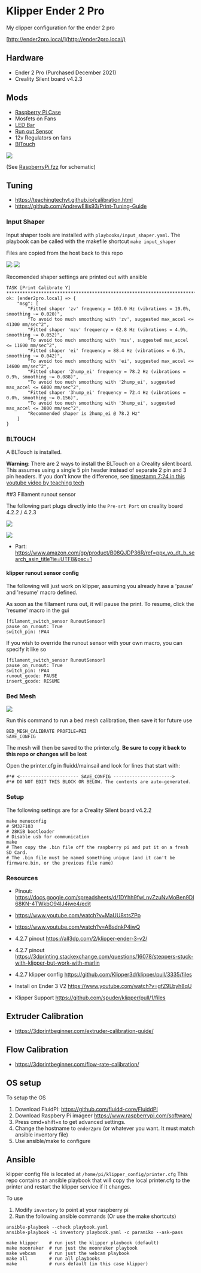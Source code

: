 # Klipper Ender 2 Pro

My clipper configuration for the ender 2 pro

[http://ender2pro.local/](http://ender2pro.local/)

## Hardware

- Ender 2 Pro (Purchased December 2021)
- Creality Silent board v4.2.3


## Mods

- [Raspberry Pi Case](https://github.com/spuder/ender2pro-raspberrypi)
- Mosfets on Fans
- [LED Bar](https://github.com/spuder/ender2pro-led-bracket)
- [Run out Sensor](https://www.amazon.com/gp/product/B08QJDP36R/ref=ppx_yo_dt_b_search_asin_title?ie=UTF8&psc=1)
- 12v Regulators on fans
- [BlTouch](https://github.com/spuder/ender2pro-bltouch)

![](images/raspberrypi.png)

(See [RaspberryPi.fzz](./RaspberryPi.fzz) for schematic)

## Tuning

- https://teachingtechyt.github.io/calibration.html
- https://github.com/AndrewEllis93/Print-Tuning-Guide


### Input Shaper

Input shaper tools are installed with `playbooks/input_shaper.yaml`. The playbook can be called with the makefile shortcut `make input_shaper`

Files are copied from the host back to this repo

![](./data/ender2pro.local/tmp/shaper_calibrate_x.png)
![](./data/ender2pro.local/tmp/shaper_calibrate_y.png)

Recomended shaper settings are printed out with ansible

```
TASK [Print Calibrate Y] **********************************************************************************************************************
ok: [ender2pro.local] => {
    "msg": [
        "Fitted shaper 'zv' frequency = 103.0 Hz (vibrations = 19.0%, smoothing ~= 0.020)",
        "To avoid too much smoothing with 'zv', suggested max_accel <= 41300 mm/sec^2",
        "Fitted shaper 'mzv' frequency = 62.8 Hz (vibrations = 4.9%, smoothing ~= 0.052)",
        "To avoid too much smoothing with 'mzv', suggested max_accel <= 11600 mm/sec^2",
        "Fitted shaper 'ei' frequency = 88.4 Hz (vibrations = 6.1%, smoothing ~= 0.042)",
        "To avoid too much smoothing with 'ei', suggested max_accel <= 14600 mm/sec^2",
        "Fitted shaper '2hump_ei' frequency = 78.2 Hz (vibrations = 0.9%, smoothing ~= 0.088)",
        "To avoid too much smoothing with '2hump_ei', suggested max_accel <= 6800 mm/sec^2",
        "Fitted shaper '3hump_ei' frequency = 72.4 Hz (vibrations = 0.0%, smoothing ~= 0.156)",
        "To avoid too much smoothing with '3hump_ei', suggested max_accel <= 3800 mm/sec^2",
        "Recommended shaper is 2hump_ei @ 78.2 Hz"
    ]
}
```


### BLTOUCH

A BLTouch is installed.

**Warning**: There are 2 ways to install the BLTouch on a Creality silent board. This assumes using a single 5 pin header instead of separate 2 pin and 3 pin headers. If you don't know the difference, see [timestamp 7:24 in this youtube video by teaching tech](https://youtu.be/eF060dBEnfs?t=444)


##3 Fillament runout sensor

The following part plugs directly into the `Pre-srt Port` on creality board 4.2.2 / 4.2.3

![](https://m.media-amazon.com/images/I/6173cXfQq1L._SL1500_.jpg)


![](https://www.th3dstudio.com/wp-content/uploads/2020/11/v427_blurcpu-800x800.jpg)

- Part: https://www.amazon.com/gp/product/B08QJDP36R/ref=ppx_yo_dt_b_search_asin_title?ie=UTF8&psc=1

#### klipper runout sensor config

The following will just work on klipper, assuming you already have a 'pause' and 'resume' macro defined. 

As soon as the fillament runs out, it will pause the print. To resume, click the 'resume' macro in the gui

```
[filament_switch_sensor RunoutSensor]
pause_on_runout: True
switch_pin: !PA4
```

If you wish to override the runout sensor with your own macro, you can specify it like so
```
[filament_switch_sensor RunoutSensor]
pause_on_runout: True
switch_pin: !PA4
runout_gcode: PAUSE
insert_gcode: RESUME
```

### Bed Mesh

![](images/bedmesh1.png)

Run this command to run a bed mesh calibration, then save it for future use


```
BED_MESH_CALIBRATE PROFILE=PEI
SAVE_CONFIG
```

The mesh will then be saved to the printer.cfg. **Be sure to copy it back to this repo or changes will be lost**

Open the printer.cfg in fluidd/mainsail and look for lines that start with:
```
#*# <---------------------- SAVE_CONFIG ---------------------->
#*# DO NOT EDIT THIS BLOCK OR BELOW. The contents are auto-generated.
```

### Setup

The following settings are for a Creality Silent board v4.2.2
```
make menuconfig
# SM32F103
# 28KiB bootloader
# Disable usb for communication
make
# Then copy the .bin file off the raspberry pi and put it on a fresh SD Card.
# The .bin file must be named something unique (and it can't be firmware.bin, or the previous file name)
````

### Resources

- Pinout: https://docs.google.com/spreadsheets/d/1DYhh9fwLnvZzuNvMoBen9Dl68KN-4TWkbO94lJ4iwe4/edit


- https://www.youtube.com/watch?v=MaUU8stsZPo
- https://www.youtube.com/watch?v=ABsdnkP4iwQ
- 4.2.7 pinout https://all3dp.com/2/klipper-ender-3-v2/
- 4.2.7 pinout https://3dprinting.stackexchange.com/questions/16078/steppers-stuck-with-klipper-but-work-with-marlin
- 4.2.7 klipper config https://github.com/Klipper3d/klipper/pull/3335/files
- Install on Ender 3 V2 https://www.youtube.com/watch?v=gfZ9Lbyh8qU
- Klipper Support https://github.com/spuder/klipper/pull/1/files

## Extruder Calibration

- https://3dprintbeginner.com/extruder-calibration-guide/

## Flow Calibration

- https://3dprintbeginner.com/flow-rate-calibration/


## OS setup

To setup the OS

1. Download FluidPI: https://github.com/fluidd-core/FluiddPI
2. Download Raspbery Pi imageer https://www.raspberrypi.com/software/
3. Press cmd+shift+x to get advanced settings.
4. Change the hostname to `ender2pro` (or whatever you want. It must match ansible inventory file)
5. Use ansible/make to configure

## Ansible

klipper config file is located at `/home/pi/klipper_config/printer.cfg`
This repo contains an ansible playbook that will copy the local printer.cfg to the printer and restart the klipper service if it changes. 

To use
1. Modify `inventory` to point at your raspberry pi
2. Run the following ansible commands (Or use the make shortcuts)


```
ansible-playbook --check playbook.yaml
ansible-playbook -i inventory playbook.yaml -c paramiko --ask-pass
```

```
make klipper    # run just the klipper playbook (default)
make moonraker  # run just the moonraker playbook
make webcam     # run just the webcam playbook
make all        # run all playbooks
make            # runs default (in this case klipper)
```
